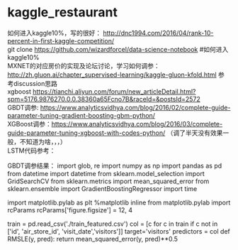 # kaggle_restaurant  
如何进入kaggle10%，写的很好：  http://dnc1994.com/2016/04/rank-10-percent-in-first-kaggle-competition/  
git clone https://github.com/wizardforcel/data-science-notebook #如何进入kaggle10%    
MXNET的对应房价的实现及论坛讨论，学习如何调参： http://zh.gluon.ai/chapter_supervised-learning/kaggle-gluon-kfold.html 参考discussion思路      
xgboost https://tianchi.aliyun.com/forum/new_articleDetail.html?spm=5176.9876270.0.0.38360a65Fcno7B&raceId=&postsId=2572      
GBDT调参: https://www.analyticsvidhya.com/blog/2016/02/complete-guide-parameter-tuning-gradient-boosting-gbm-python/   
XGBoost调参：https://www.analyticsvidhya.com/blog/2016/03/complete-guide-parameter-tuning-xgboost-with-codes-python/ （调了半天没有效果一般，不知道为啥，，，）    
LSTM代码参考：

GBDT调参结果：
import glob, re
import numpy as np
import pandas as pd
from datetime import datetime
from sklearn.model_selection import GridSearchCV
from sklearn.metrics import  mean_squared_error
from sklearn.ensemble import GradientBoostingRegressor
import time

import matplotlib.pylab as plt
%matplotlib inline
from matplotlib.pylab import rcParams
rcParams['figure.figsize'] = 12, 4

train = pd.read_csv('./train_featured.csv')
col = [c for c in train if c not in ['id', 'air_store_id', 'visit_date','visitors']]
target='visitors'
predictors = col
def RMSLE(y, pred):
    return mean_squared_error(y, pred)**0.5
